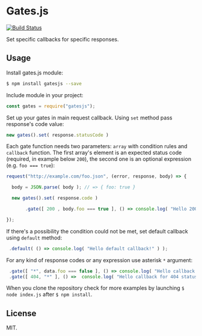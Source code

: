 # Gates.js

[![Build Status](https://travis-ci.org/piotrkabacinski/gatesjs.svg?branch=master)](https://travis-ci.org/piotrkabacinski/gatesjs)

Set specific callbacks for specific responses.

## Usage

Install gates.js module:

```bash
$ npm install gatesjs --save
```

Include module in your project:

```JavaScript
const gates = require("gatesjs");
```

Set up your gates in main request callback. Using `set` method pass response's code value:

```JavaScript
new gates().set( response.statusCode )
```

Each gate function needs two parameters: `array` with condition rules and `callback` function. The first array's element is an expected status code (required, in example below `200`), the second one is an optional expression (e.g. `foo === true`):

```JavaScript
request("http://example.com/foo.json", (error, response, body) => {

  body = JSON.parse( body ); // => { foo: true }

  new gates().set( response.code )

       .gate([ 200 , body.foo === true ], () => console.log( "Hello 200 callback and true foo!" ) );

});
```
If there's a possibility the condition could not be met, set default callback using `default` method:

```JavaScript
 .default( () => console.log( "Hello default callback!" ) );
```

For any kind of response codes or any expression use asterisk `*` argument:

```JavaScript
 .gate([ "*", data.foo === false ], () => console.log( "Hello callback for whatever status and falsy foo!" ) )
 .gate([ 404, "*" ], () =>  console.log( "Hello callback for 404 status and whatever!" ) );
```

When you clone the repository check for more examples by launching `$ node index.js` after `$ npm install`.

## License

MIT.
